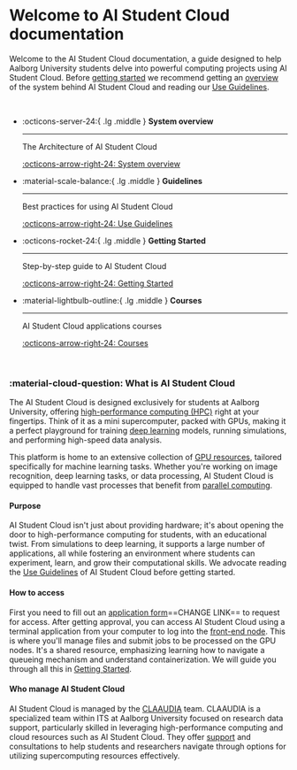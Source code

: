 # Welcome to AI Student Cloud documentation

Welcome to the AI Student Cloud documentation, a guide designed to help Aalborg University students delve into powerful computing projects using AI Student Cloud. Before [getting started](/getting-started/preperation) we recommend getting an [overview](/system-overview) of the system behind AI Student Cloud and reading our [Use Guidelines](/use-guidelines).

<br>

<div class="grid cards" markdown>

-   :octicons-server-24:{ .lg .middle } __System overview__

    ---

    The Architecture of AI Student Cloud

    [:octicons-arrow-right-24: System overview](/system-overview)

-   :material-scale-balance:{ .lg .middle } __Guidelines__

    ---

    Best practices for using AI Student Cloud

    [:octicons-arrow-right-24: Use Guidelines](/use-guidelines)

-   :octicons-rocket-24:{ .lg .middle } __Getting Started__

    ---

    Step-by-step guide to AI Student Cloud

    [:octicons-arrow-right-24: Getting Started](/getting-started/preperation)

-   :material-lightbulb-outline:{ .lg .middle } __Courses__

    ---

    AI Student Cloud applications courses

    [:octicons-arrow-right-24: Courses](/courses/terminal-basics)

</div>

<br>

### :material-cloud-question: What is AI Student Cloud
The AI Student Cloud is designed exclusively for students at Aalborg University, offering [high-performance computing (HPC)](https://www.researcher.aau.dk/guides/research-data/high-performance-computing/introduction-to-hpc) right at your fingertips. Think of it as a mini supercomputer, packed with GPUs, making it a perfect playground for training [deep learning](/glossery/#deep-learning) models, running simulations, and performing high-speed data analysis.

This platform is home to an extensive collection of [GPU resources](/system-overview/#overview-of-compute-nodes), tailored specifically for machine learning tasks. Whether you're working on image recognition, deep learning tasks, or data processing, AI Student Cloud is equipped to handle vast processes that benefit from [parallel computing](/glossery/#parallel-computing).

#### Purpose
AI Student Cloud isn't just about providing hardware; it's about opening the door to high-performance computing for students, with an educational twist. From simulations to deep learning, it supports a large number of applications, all while fostering an environment where students can experiment, learn, and grow their computational skills. We advocate reading the [Use Guidelines](/use-guidelines/) of AI Student Cloud before getting started.

#### How to access
First you need to fill out an [application form](#)==CHANGE LINK== to request for access. After getting approval, you can access AI Student Cloud using a terminal application from your computer to log into the [front-end node](/glossery/#front-end-node). This is where you'll manage files and submit jobs to be processed on the GPU nodes. It's a shared resource, emphasizing learning how to navigate a queueing mechanism and understand containerization. We will guide you through all this in [Getting Started](/getting-started/preperation).

#### Who manage AI Student Cloud
AI Student Cloud is managed by the [CLAAUDIA](https://www.researcher.aau.dk/contact/claaudia) team. CLAAUDIA is a specialized team within ITS at Aalborg University focused on research data support, particularly skilled in leveraging high-performance computing and cloud resources such as AI Student Cloud. They offer [support](/support) and consultations to help students and researchers navigate through options for utilizing supercomputing resources effectively.
